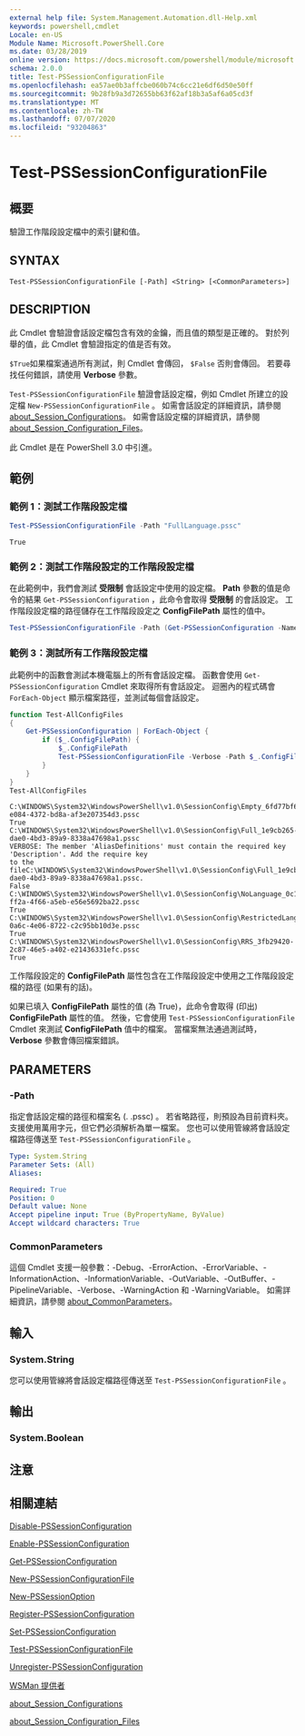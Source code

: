 ```yaml
---
external help file: System.Management.Automation.dll-Help.xml
keywords: powershell,cmdlet
Locale: en-US
Module Name: Microsoft.PowerShell.Core
ms.date: 03/28/2019
online version: https://docs.microsoft.com/powershell/module/microsoft.powershell.core/test-pssessionconfigurationfile?view=powershell-6&WT.mc_id=ps-gethelp
schema: 2.0.0
title: Test-PSSessionConfigurationFile
ms.openlocfilehash: ea57ae0b3affcbe060b74c6cc21e6df6d50e50ff
ms.sourcegitcommit: 9b28fb9a3d72655bb63f62af18b3a5af6a05cd3f
ms.translationtype: MT
ms.contentlocale: zh-TW
ms.lasthandoff: 07/07/2020
ms.locfileid: "93204863"
---
```

# Test-PSSessionConfigurationFile

## 概要
驗證工作階段設定檔中的索引鍵和值。

## SYNTAX

```
Test-PSSessionConfigurationFile [-Path] <String> [<CommonParameters>]
```

## DESCRIPTION

此 Cmdlet 會驗證會話設定檔包含有效的金鑰，而且值的類型是正確的。 對於列舉的值，此 Cmdlet 會驗證指定的值是否有效。

`$True`如果檔案通過所有測試，則 Cmdlet 會傳回， `$False` 否則會傳回。 若要尋找任何錯誤，請使用 **Verbose** 參數。

`Test-PSSessionConfigurationFile` 驗證會話設定檔，例如 Cmdlet 所建立的設定檔 `New-PSSessionConfigurationFile` 。 如需會話設定的詳細資訊，請參閱 [about_Session_Configurations](About/about_Session_Configurations.md)。 如需會話設定檔的詳細資訊，請參閱 [about_Session_Configuration_Files](About/about_Session_Configuration_Files.md)。

此 Cmdlet 是在 PowerShell 3.0 中引進。

## 範例

### 範例 1：測試工作階段設定檔

```powershell
Test-PSSessionConfigurationFile -Path "FullLanguage.pssc"
```

```Output
True
```

### 範例 2：測試工作階段設定的工作階段設定檔

在此範例中，我們會測試 **受限制** 會話設定中使用的設定檔。
**Path** 參數的值是命令的結果 `Get-PSSessionConfiguration` ，此命令會取得 **受限制** 的會話設定。 工作階段設定檔的路徑儲存在工作階段設定之 **ConfigFilePath** 屬性的值中。

```powershell
Test-PSSessionConfigurationFile -Path (Get-PSSessionConfiguration -Name Restricted).ConfigFilePath
```

### 範例 3：測試所有工作階段設定檔

此範例中的函數會測試本機電腦上的所有會話設定檔。 函數會使用 `Get-PSSessionConfiguration` Cmdlet 來取得所有會話設定。 迴圈內的程式碼會 `ForEach-Object` 顯示檔案路徑，並測試每個會話設定。

```powershell
function Test-AllConfigFiles
{
    Get-PSSessionConfiguration | ForEach-Object {
        if ($_.ConfigFilePath) {
            $_.ConfigFilePath
            Test-PSSessionConfigurationFile -Verbose -Path $_.ConfigFilePath
        }
    }
}
Test-AllConfigFiles
```

```Output
C:\WINDOWS\System32\WindowsPowerShell\v1.0\SessionConfig\Empty_6fd77bf6-e084-4372-bd8a-af3e207354d3.pssc
True
C:\WINDOWS\System32\WindowsPowerShell\v1.0\SessionConfig\Full_1e9cb265-dae0-4bd3-89a9-8338a47698a1.pssc
VERBOSE: The member 'AliasDefinitions' must contain the required key 'Description'. Add the require key
to the fileC:\WINDOWS\System32\WindowsPowerShell\v1.0\SessionConfig\Full_1e9cb265-dae0-4bd3-89a9-8338a47698a1.pssc.
False
C:\WINDOWS\System32\WindowsPowerShell\v1.0\SessionConfig\NoLanguage_0c115179-ff2a-4f66-a5eb-e56e5692ba22.pssc
True
C:\WINDOWS\System32\WindowsPowerShell\v1.0\SessionConfig\RestrictedLang_b6bd9474-0a6c-4e06-8722-c2c95bb10d3e.pssc
True
C:\WINDOWS\System32\WindowsPowerShell\v1.0\SessionConfig\RRS_3fb29420-2c87-46e5-a402-e21436331efc.pssc
True
```

工作階段設定的 **ConfigFilePath** 屬性包含在工作階段設定中使用之工作階段設定檔的路徑 (如果有的話)。

如果已填入 **ConfigFilePath** 屬性的值 (為 True)，此命令會取得 (印出) **ConfigFilePath** 屬性的值。 然後，它會使用 `Test-PSSessionConfigurationFile` Cmdlet 來測試 **ConfigFilePath** 值中的檔案。 當檔案無法通過測試時， **Verbose** 參數會傳回檔案錯誤。

## PARAMETERS

### -Path

指定會話設定檔的路徑和檔案名 (. .pssc) 。 若省略路徑，則預設為目前資料夾。 支援使用萬用字元，但它們必須解析為單一檔案。 您也可以使用管線將會話設定檔路徑傳送至 `Test-PSSessionConfigurationFile` 。

```yaml
Type: System.String
Parameter Sets: (All)
Aliases:

Required: True
Position: 0
Default value: None
Accept pipeline input: True (ByPropertyName, ByValue)
Accept wildcard characters: True
```

### CommonParameters

這個 Cmdlet 支援一般參數：-Debug、-ErrorAction、-ErrorVariable、-InformationAction、-InformationVariable、-OutVariable、-OutBuffer、-PipelineVariable、-Verbose、-WarningAction 和 -WarningVariable。 如需詳細資訊，請參閱 [about_CommonParameters](https://go.microsoft.com/fwlink/?LinkID=113216)。

## 輸入

### System.String

您可以使用管線將會話設定檔路徑傳送至 `Test-PSSessionConfigurationFile` 。

## 輸出

### System.Boolean

## 注意

## 相關連結

[Disable-PSSessionConfiguration](Disable-PSSessionConfiguration.md)

[Enable-PSSessionConfiguration](Enable-PSSessionConfiguration.md)

[Get-PSSessionConfiguration](Get-PSSessionConfiguration.md)

[New-PSSessionConfigurationFile](New-PSSessionConfigurationFile.md)

[New-PSSessionOption](New-PSSessionOption.md)

[Register-PSSessionConfiguration](Register-PSSessionConfiguration.md)

[Set-PSSessionConfiguration](Set-PSSessionConfiguration.md)

[Test-PSSessionConfigurationFile](Test-PSSessionConfigurationFile.md)

[Unregister-PSSessionConfiguration](Unregister-PSSessionConfiguration.md)

[WSMan 提供者](../Microsoft.WsMan.Management/About/about_WSMan_Provider.md)

[about_Session_Configurations](About/about_Session_Configurations.md)

[about_Session_Configuration_Files](About/about_Session_Configuration_Files.md)
